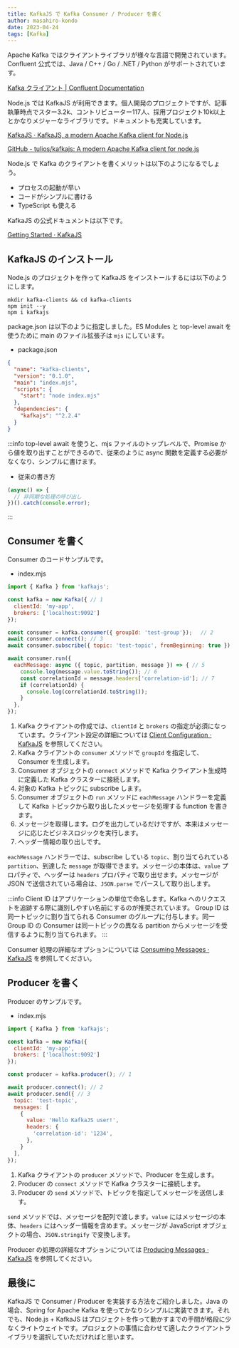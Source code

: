 ```yaml
---
title: KafkaJS で Kafka Consumer / Producer を書く
author: masahiro-kondo
date: 2023-04-24
tags: [Kafka]
---
```


Apache Kafka ではクライアントライブラリが様々な言語で開発されています。Confluent 公式では、Java / C++ / Go / .NET / Python がサポートされています。

[Kafka クライアント &#124; Confluent Documentation](https://docs.confluent.io/ja-jp/platform/7.1/clients/index.html)

Node.js では KafkaJS が利用できます。個人開発のプロジェクトですが、記事執筆時点でスター3.2k、コントリビューター117人、採用プロジェクト10k以上とかなりメジャーなライブラリです。ドキュメントも充実しています。

[KafkaJS · KafkaJS, a modern Apache Kafka client for Node.js](https://kafka.js.org/)

[GitHub - tulios/kafkajs: A modern Apache Kafka client for node.js](https://github.com/tulios/kafkajs)

Node.js で Kafka のクライアントを書くメリットは以下のようになるでしょう。

- プロセスの起動が早い
- コードがシンプルに書ける
- TypeScript も使える

KafkaJS の公式ドキュメントは以下です。

[Getting Started · KafkaJS](https://kafka.js.org/docs/getting-started)

## KafkaJS のインストール
Node.js のプロジェクトを作って KafkaJS をインストールするには以下のようにします。

```shell
mkdir kafka-clients && cd kafka-clients
npm init --y
npm i kafkajs
```

package.json は以下のように指定しました。ES Modules と top-level await を使うために main のファイル拡張子は `mjs` にしています。

- package.json
```json
{
  "name": "kafka-clients",
  "version": "0.1.0",
  "main": "index.mjs",
  "scripts": {
    "start": "node index.mjs"
  },
  "dependencies": {
    "kafkajs": "^2.2.4"
  }
}
```

:::info
top-level await を使うと、mjs ファイルのトップレベルで、Promise から値を取り出すことができるので、従来のように async 関数を定義する必要がなくなり、シンプルに書けます。

- 従来の書き方
```javascript
(async() => {
  // 非同期な処理の呼び出し
})().catch(console.error);
```
:::

## Consumer を書く

Consumer のコードサンプルです。

- index.mjs
```javascript
import { Kafka } from 'kafkajs';

const kafka = new Kafka({ // 1
  clientId: 'my-app',
  brokers: ['localhost:9092']
});

const consumer = kafka.consumer({ groupId: 'test-group'}); 　// 2
await consumer.connect(); // 3
await consumer.subscribe({ topic: 'test-topic', fromBeginning: true }); // 4

await consumer.run({
  eachMessage: async ({ topic, partition, message }) => { // 5
    console.log(message.value.toString()); // 6
    const correlationId = message.headers['correlation-id']; // 7
    if (correlationId) {
      console.log(correlationId.toString());
    }
  },
});
```

1. Kafka クライアントの作成では、`clientId` と `brokers` の指定が必須になっています。クライアント設定の詳細については [Client Configuration · KafkaJS](https://kafka.js.org/docs/configuration) を参照してください。
2. Kafka クライアントの `consumer` メソッドで `groupId` を指定して、Consumer を生成します。
3. Consumer オブジェクトの `connect` メソッドで Kafka クライアント生成時に定義した Kafka クラスターに接続します。
4. 対象の Kafka トピックに subscribe します。
5. Consumer オブジェクトの `run` メソッドに `eachMessage` ハンドラーを定義して Kafka トピックから取り出したメッセージを処理する function を書きます。
6. メッセージを取得します。ログを出力しているだけですが、本来はメッセージに応じたビジネスロジックを実行します。
7. ヘッダー情報の取り出しです。


`eachMessage` ハンドラーでは、subscribe している `topic`、割り当てられている `partition`、到達した `message` が取得できます。メッセージの本体は、`value` プロパティで、ヘッダーは `headers` プロパティで取り出せます。メッセージが JSON で送信されている場合は、`JSON.parse` でパースして取り出します。


:::info
Client ID はアプリケーションの単位で命名します。Kafka へのリクエストを追跡する際に識別しやすい名前にするのが推奨されています。
Group ID は同一トピックに割り当てられる Consumer のグループに付与します。同一 Group ID の Consumer は同一トピックの異なる partition からメッセージを受信するように割り当てられます。
:::

Consumer 処理の詳細なオプションについては [Consuming Messages · KafkaJS](https://kafka.js.org/docs/consuming) を参照してください。

## Producer を書く

Producer のサンプルです。

- index.mjs
```javascript
import { Kafka } from 'kafkajs';

const kafka = new Kafka({
  clientId: 'my-app',
  brokers: ['localhost:9092']
});

const producer = kafka.producer(); // 1

await producer.connect(); // 2
await producer.send({ // 3
  topic: 'test-topic',
  messages: [
    {
      value: 'Hello KafkaJS user!',
      headers: {
        'correlation-id': '1234',
      },
    }
  ],
});
```

1. Kafka クライアントの `producer` メソッドで、Producer を生成します。
2. Producer の `connect` メソッドで Kafka クラスターに接続します。
3. Producer の `send` メソッドで、トピックを指定してメッセージを送信します。

`send` メソッドでは、メッセージを配列で渡します。`value` にはメッセージの本体、`headers` にはヘッダー情報を含めます。メッセージが JavaScript オブジェクトの場合、`JSON.stringify` で変換します。

Producer の処理の詳細なオプションについては [Producing Messages · KafkaJS](https://kafka.js.org/docs/producing) を参照してください。

## 最後に
KafkaJS で Consumer / Producer を実装する方法をご紹介しました。Java の場合、Spring for Apache Kafka を使ってかなりシンプルに実装できます。それでも、Node.js + KafkaJS はプロジェクトを作って動かすまでの手間が格段に少なくライトウェイトです。プロジェクトの事情に合わせて適したクライアントライブラリを選択していただければと思います。
